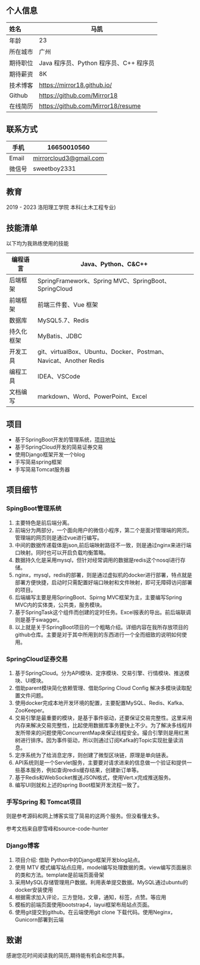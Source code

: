 ## 个人信息

| 姓名     | 马凯                                   |
| :------- | -------------------------------------- |
| 年龄     | 23                                     |
| 所在城市 | 广州                                   |
| 期待职位 | Java 程序员、Python 程序员、C++ 程序员 |
| 期待薪资 | 8K                                     |
| 技术博客 | https://mirror18.github.io/            |
| Github   | https://github.com/Mirror18            |
| 在线简历 | https://github.com/Mirror18/resume     |



## 联系方式

| 手机   | 16650010560            |
| ------ | ---------------------- |
| Email  | mirrorcloud3@gmail.com |
| 微信号 | sweetboy2331           |



## 教育

2019 - 2023 	洛阳理工学院	本科(土木工程专业)



## 技能清单

以下均为我熟练使用的技能

| 编程语言   | Java、Python、C&C++                                          |
| ---------- | ------------------------------------------------------------ |
| 后端框架   | SpringFramework、Spring MVC、SpringBoot、SpringCloud         |
| 前端框架   | 前端三件套、Vue 框架                                         |
| 数据库     | MySQL5.7、Redis                                              |
| 持久化框架 | MyBatis、JDBC                                                |
| 开发工具   | git、virtualBox、Ubuntu、Docker、Postman、Navicat、Another Redis |
| 编程工具   | IDEA、VSCode                                                 |
| 文档编写   | markdown、Word、PowerPoint、Excel                            |



## 项目

* 基于SpringBoot开发的管理系统，[项目地址](https://github.com/Mirror18/Java_leaning/tree/main/sky_take_out)
* 基于SpringCloud开发的简易证券交易
* 使用Django框架开发一个blog
* 手写简易spring框架
* 手写简易Tomcat服务器

## 项目细节

### SpingBoot管理系统

1. 主要特色是前后端分离。
2. 前端分为两部分，一个面向用户的微信小程序，第二个是面对管理端的网页。管理端的网页则是通过vue进行编写。
3. 中间的数据传递载体是json,前后端映射路径不一致，则是通过nginx来进行端口映射。同时也可以开启负载均衡策略。
4. 数据持久化是采用mysql，但针对经常调用的数据是redis这个nosql进行存储。
5. nginx，mysql，redis的部署，则是通过虚拟机的docker进行部署，特点就是部署方便快捷，启动时只需配置好端口映射和文件映射，即可无障碍访问部署的项目。
6. 后端编写主要是用SpringBoot、Spirng MVC框架为主，主要编写Spring MVC内的实体类，公共类，服务模块。
7. 基于SpringTask这个组件而创建的定时任务。Excel报表的导出。前后端联调则是基于swagger。
14. 以上就是关于SpringBoot项目的一个粗略介绍。详细内容在我所存放项目的github仓库。主要是对于其中所用到的东西进行一个全而细致的说明如何使用。

### SpringCloud证券交易

1. 基于SpringCloud。分为API模块、定序模块、交易引擎、行情模块、推送模块、UI模块。
2. 借助parent模块简化依赖管理、借助Spring Cloud Config 解决多模块读取配置文件问题。
3. 使用docker完成本地开发环境的配置，主要配置MySQL、Redis、Kafka、ZooKeeper。
4. 交易引擎是最重要的模块，是基于事件驱动，还要保证交易完整性。这里采用内存来解决交易完整性，比起使用数据库事务要快上不少。为了解决多线程并发所带来的问题使用ConcurrentMap来保证线程安全。撮合引擎则是用红黑树进行排序。因为事件驱动，所以则通过订阅Kafka的Topic实现批量读消息。
5. 定序系统为了给消息定序，则创建了微型区块链，原理是单向链表。
6. API系统则是一个Servlet服务，主要要对请求进来的信息做一个验证和提供一些基本服务，例如查询redis缓存结果，创建新订单等。
7. 基于Redis和WebSocket推送JSON格式，使用Vert.x完成推送服务。
8. 编写UI则就和上述的spring Boot框架开发流程一致了。

### 手写Spring 和 Tomcat项目

则是参考源码和网上博客实现了简易的这两个服务。但没看懂太多。

参考文档来自廖雪峰和source-code-hunter

### Django博客

1. 项目介绍: 借助 Python中的Django框架开发blog站点。
2. 使用 MTV 模式编写站点应用，model编写处理数据的类。view编写页面展示的类和方法。template是前端页面骨架
3. 采用MySQL存储管理用户数据。利用表单提交数据。MySQL通过ubuntu的docker安装使用
4. 根据需求加入评论，三方登陆，文章，通知，标签，点赞。等应用
5. 模板的前端页面使用bootstrap4，layui框架布局站点页面。
6. 使用git提交到github。在云端使用git clone 下载代码。使用Neginx，Gunicorn部署到云端

## 致谢

感谢您花时间阅读我的简历,期待能有机会和您共事。